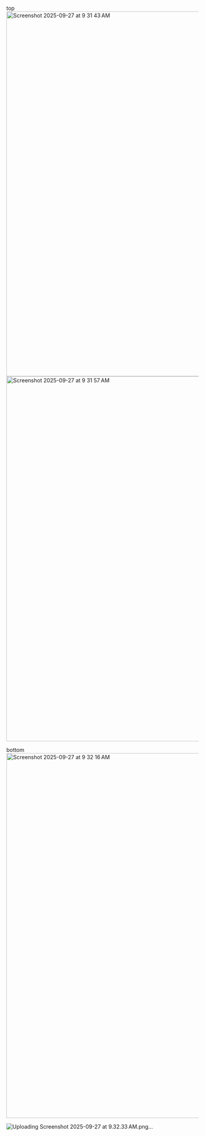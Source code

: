 
top
<img width="1470" height="956" alt="Screenshot 2025-09-27 at 9 31 43 AM" src="https://github.com/user-attachments/assets/a50791a6-4c37-439d-a107-00be066c2a8b" />
<img width="1470" height="956" alt="Screenshot 2025-09-27 at 9 31 57 AM" src="https://github.com/user-attachments/assets/12e263d5-90f9-4eea-a056-ccc630843214" />




bottom 
<img width="1470" height="956" alt="Screenshot 2025-09-27 at 9 32 16 AM" src="https://github.com/user-attachments/assets/abe52bbf-e6e9-4fb1-a9b0-ac5eb18b650a" />


![Uploading Screenshot 2025-09-27 at 9.32.33 AM.png…]()
